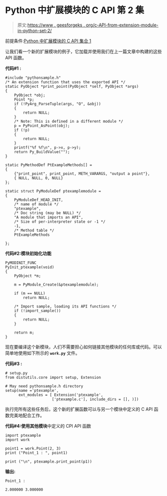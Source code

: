 # Python 中扩展模块的 C API 第 2 集

> 原文:[https://www . geesforgeks . org/c-API-from-extension-module-in-python-set-2/](https://www.geeksforgeeks.org/c-api-from-extension-module-in-python-set-2/)

前提条件:[Python 中扩展模块的 C API 集合 1](https://www.geeksforgeeks.org/c-api-from-extension-module-in-python-set-1/)

让我们看一个新的扩展模块的例子，它加载并使用我们在上一篇文章中构建的这些 API 函数。

**代码#1 :**

```
#include "pythonsample.h"
/* An extension function that uses the exported API */
static PyObject *print_point(PyObject *self, PyObject *args)
{
    PyObject *obj;
    Point *p;
    if (!PyArg_ParseTuple(args, "O", &obj))
    {
        return NULL;
    }
    /* Note: This is defined in a different module */
    p = PyPoint_AsPoint(obj);
    if (!p)
    {
        return NULL;
    }
    printf("%f %f\n", p->x, p->y);
    return Py_BuildValue("");
}

static PyMethodDef PtExampleMethods[] =
{
    {"print_point", print_point, METH_VARARGS, "output a point"},
    { NULL, NULL, 0, NULL}
};

static struct PyModuleDef ptexamplemodule =
{
    PyModuleDef_HEAD_INIT,
    /* name of module */
    "ptexample", 
    /* Doc string (may be NULL) */
    "A module that imports an API", 
    /* Size of per-interpreter state or -1 */
    -1, 
    /* Method table */
    PtExampleMethods 

};
```

**代码#2:模块初始化功能**

```
PyMODINIT_FUNC
PyInit_ptexample(void)
{
    PyObject *m;

    m = PyModule_Create(&ptexamplemodule);

    if (m == NULL)
        return NULL;

    /* Import sample, loading its API functions */
    if (!import_sample())
    {
        return NULL;
    }

    return m;
}
```

现在要编译这个新模块，人们不需要担心如何链接其他模块的任何库或代码。可以简单地使用如下所示的 **`work.py`** 文件。

**代码#3 :**

```
# setup.py
from distutils.core import setup, Extension

# May need pythonsample.h directory
setup(name ='ptexample', 
      ext_modules = [ Extension('ptexample', 
                     ['ptexample.c'], include_dirs = [], )])
```

执行完所有这些任务后，这个新的扩展函数可以与另一个模块中定义的 C API 函数完美地配合工作。

**代码#4:使用其他模块**中定义的 CPI API 函数

```
import ptexample
import work

point1 = work.Point(2, 3)
print ("Point_1 : ", point1)

print ("\n", ptexample.print_point(p1))
```

**输出:**

```
Point_1 : 

2.000000 3.000000

```